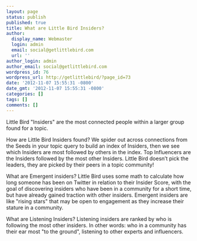 ```yaml
---
layout: page
status: publish
published: true
title: What are Little Bird Insiders?
author:
  display_name: Webmaster
  login: admin
  email: social@getlittlebird.com
  url: ''
author_login: admin
author_email: social@getlittlebird.com
wordpress_id: 76
wordpress_url: http://getlittlebird/?page_id=73
date: '2012-11-07 15:55:31 -0800'
date_gmt: '2012-11-07 15:55:31 -0800'
categories: []
tags: []
comments: []
---
```

<p>Little Bird "Insiders" are the most connected people within a larger group found for a topic.</p>
<p>How are Little Bird Insiders found? We spider out across connections from the Seeds in your topic query to build an index of Insiders, then we see which Insiders are most followed by others in the index. Top Influencers are the Insiders followed by the most other Insiders. Little Bird doesn’t pick the leaders, they are picked by their peers in a topic community!</p>
<p>What are Emergent insiders? Little Bird uses some math to calculate how long someone has been on Twitter in relation to their Insider Score, with the goal of discovering insiders who have been in a community for a short time, but have already gained traction with other insiders. Emergent insiders are like "rising stars" that may be open to engagement as they increase their stature in a community.</p>
<p>What are Listening Insiders? Listening insiders are ranked by who is following the most other insiders. In other words: who in a community has their ear most "to the ground", listening to other experts and influencers.</p>
